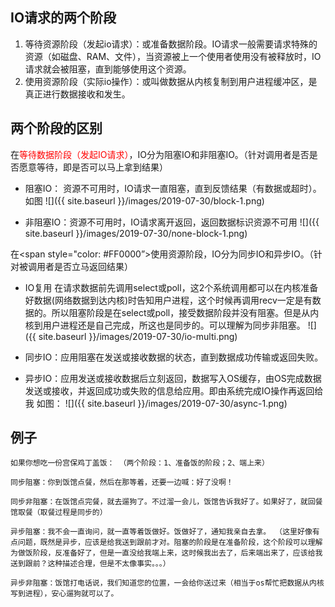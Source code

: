 ## IO请求的两个阶段
1. 等待资源阶段（发起io请求）：或准备数据阶段。IO请求一般需要请求特殊的资源（如磁盘、RAM、文件），当资源被上一个使用者使用没有被释放时，IO请求就会被阻塞，直到能够使用这个资源。
2. 使用资源阶段（实际io操作）：或叫做数据从内核复制到用户进程缓冲区，是真正进行数据接收和发生。

## 两个阶段的区别
在<span style="color: #FF0000">等待数据阶段（发起IO请求）</span>，IO分为阻塞IO和非阻塞IO。（针对调用者是否是否愿意等待，即是否可以马上拿到结果）
- 阻塞IO： 资源不可用时，IO请求一直阻塞，直到反馈结果（有数据或超时）。如图
![]({{ site.baseurl }}/images/2019-07-30/block-1.png)

- 非阻塞IO：资源不可用时，IO请求离开返回，返回数据标识资源不可用
![]({{ site.baseurl }}/images/2019-07-30/none-block-1.png)

在<span style="color: #FF0000”>使用资源阶段</span>，IO分为同步IO和异步IO。（针对被调用者是否立马返回结果）

- IO复用
在请求数据前先调用select或poll，这2个系统调用都可以在内核准备好数据(网络数据到达内核)时告知用户进程，这个时候再调用recv一定是有数据的。所以阻塞阶段是在select或poll，接受数据阶段并没有阻塞。但是从内核到用户进程还是自己完成，所这也是同步的。可以理解为同步非阻塞。
![]({{ site.baseurl }}/images/2019-07-30/io-multi.png)

- 同步IO：应用阻塞在发送或接收数据的状态，直到数据成功传输或返回失败。
- 异步IO：应用发送或接收数据后立刻返回，数据写入OS缓存，由OS完成数据发送或接收，并返回成功或失败的信息给应用。即由系统完成IO操作再返回给我
如图：
![]({{ site.baseurl }}/images/2019-07-30/async-1.png)
## 例子

```text
如果你想吃一份宫保鸡丁盖饭： （两个阶段：1、准备饭的阶段；2、端上来）

同步阻塞：你到饭馆点餐，然后在那等着，还要一边喊：好了没啊！ 

同步非阻塞：在饭馆点完餐，就去遛狗了。不过溜一会儿，饭馆告诉我好了。如果好了，就回餐馆取餐（取餐过程是同步的）

异步阻塞：我不会一直询问，就一直等着饭做好。饭做好了，通知我亲自去拿。 （这里好像有点问题，既然是异步，应该是给我送到跟前才对。阻塞的阶段是在准备阶段，这个阶段可以理解为做饭阶段，反准备好了，但是一直没给我端上来，这时候我出去了，后来端出来了，应该给我送到跟前？这种描述合理，但是不太像事实。。。）

异步非阻塞：饭馆打电话说，我们知道您的位置，一会给你送过来（相当于os帮忙把数据从内核写到进程），安心遛狗就可以了。
```